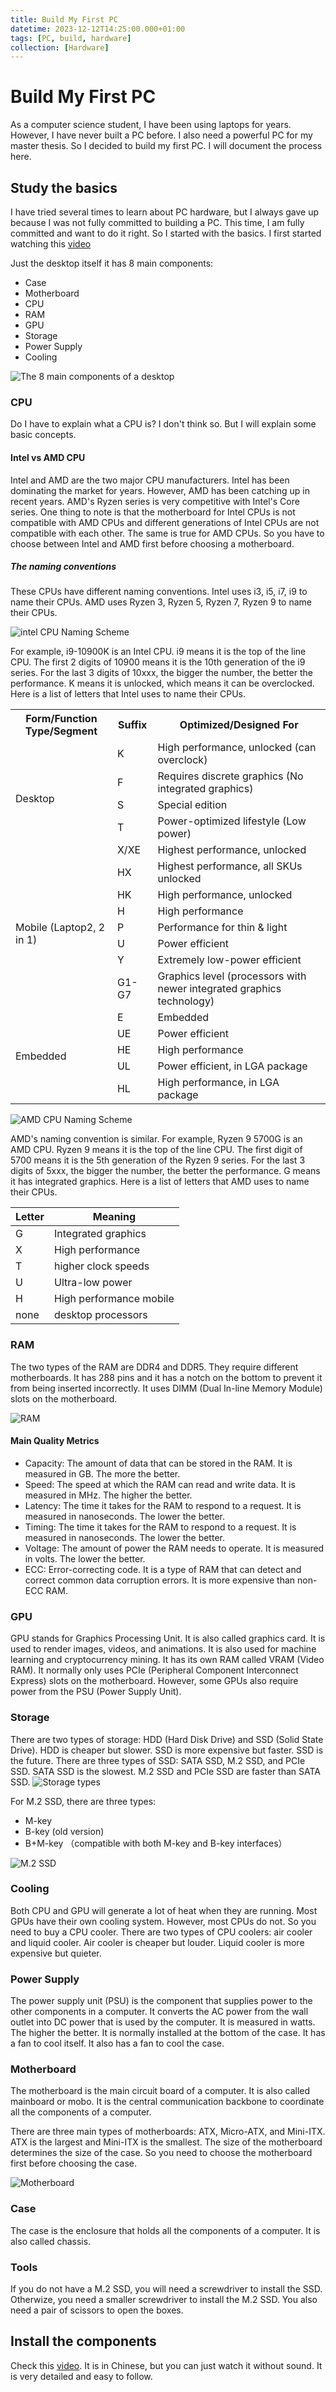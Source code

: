 ```yaml
---
title: Build My First PC
datetime: 2023-12-12T14:25:00.000+01:00
tags: [PC, build, hardware]
collection: [Hardware]
---
```

# Build My First PC
As a computer science student, I have been using laptops for years. However, I have never built a PC before. I also need a powerful PC for my master thesis. So I decided to build my first PC. I will document the process here. 

## Study the basics
I have tried several times to learn about PC hardware, but I always gave up because I was not fully committed to building a PC. This time, I am fully committed and want to do it right. So I started with the basics. I first started watching this [video](https://www.bilibili.com/video/BV1BG4y137mG/?share_source=copy_web&vd_source=909d7ffd31e6a012de164ae0db755009)

Just the desktop itself it has 8 main components:
- Case
- Motherboard
- CPU
- RAM
- GPU
- Storage
- Power Supply
- Cooling

![The 8 main components of a desktop](images/Build_My_First_PC/parts.png)

### CPU
Do I have to explain what a CPU is? I don't think so. But I will explain some basic concepts.

#### Intel vs AMD CPU
Intel and AMD are the two major CPU manufacturers. Intel has been dominating the market for years. However, AMD has been catching up in recent years. AMD's Ryzen series is very competitive with Intel's Core series. One thing to note is that the motherboard for Intel CPUs is not compatible with AMD CPUs and different generations of Intel CPUs are not compatible with each other. The same is true for AMD CPUs. So you have to choose between Intel and AMD first before choosing a motherboard.

##### The naming conventions
These CPUs have different naming conventions. Intel uses i3, i5, i7, i9 to name their CPUs. AMD uses Ryzen 3, Ryzen 5, Ryzen 7, Ryzen 9 to name their CPUs. 

![intel CPU Naming Scheme](images/Build_My_First_PC/intel_cpu_naming.png)

For example, i9-10900K is an Intel CPU. i9 means it is the top of the line CPU. The first 2 digits of 10900 means it is the 10th generation of the i9 series. For the last 3 digits of 10xxx, the bigger the number, the better the performance. K means it is unlocked, which means it can be overclocked. Here is a list of letters that Intel uses to name their CPUs.

<table>
    <tr>
        <th>Form/Function Type/Segment</th>
        <th>Suffix</th>
        <th>Optimized/Designed For</th>
    </tr>
    <tr>
        <td rowspan="5">Desktop</td>
        <td>K</td>
        <td>High performance, unlocked (can overclock)</td>
    </tr>
    <tr>
        <td>F</td>
        <td>Requires discrete graphics (No integrated graphics)</td>
    </tr>
    <tr>
        <td>S</td>
        <td>Special edition</td>
    </tr>
    <tr>
        <td>T</td>
        <td>Power-optimized lifestyle (Low power)</td>
    </tr>
    <tr>
        <td>X/XE</td>
        <td>Highest performance, unlocked</td>
    </tr>
    <tr>
        <td rowspan="7">Mobile (Laptop2, 2 in 1)</td>
        <td>HX</td>
        <td>Highest performance, all SKUs unlocked</td>
    </tr>
    <tr>
        <td>HK</td>
        <td>High performance, unlocked</td>
    </tr>
    <tr>
        <td>H</td>
        <td>High performance</td>
    </tr>
    <tr>
        <td>P</td>
        <td>Performance for thin & light</td>
    </tr>
    <tr>
        <td>U</td>
        <td>Power efficient</td>
    </tr>
    <tr>
        <td>Y</td>
        <td>Extremely low-power efficient</td>
    </tr>
    <tr>
        <td>G1-G7</td>
        <td>Graphics level (processors with newer integrated graphics technology)</td>
    </tr>
    <tr>
        <td rowspan="5">Embedded</td>
        <td>E</td>
        <td>Embedded</td>
    </tr>
    <tr>
        <td>UE</td>
        <td>Power efficient</td>
    </tr>
    <tr>
        <td>HE</td>
        <td>High performance</td>
    </tr>
    <tr>
        <td>UL</td>
        <td>Power efficient, in LGA package</td>
    </tr>
    <tr>
        <td>HL</td>
        <td>High performance, in LGA package</td>
    </tr>
</table>

![AMD CPU Naming Scheme](images/Build_My_First_PC/amd_cpu_naming.png)

AMD's naming convention is similar. For example, Ryzen 9 5700G is an AMD CPU. Ryzen 9 means it is the top of the line CPU. The first digit of 5700 means it is the 5th generation of the Ryzen 9 series. For the last 3 digits of 5xxx, the bigger the number, the better the performance. G means it has integrated graphics. Here is a list of letters that AMD uses to name their CPUs.

| Letter | Meaning |
| --- | --- |
| G | Integrated graphics |
| X | High performance |
| T | higher clock speeds |
| U | Ultra-low power |
| H | High performance mobile |
| none | desktop processors |


### RAM
The two types of the RAM are DDR4 and DDR5. They require different motherboards. It has 288 pins and it has a notch on the bottom to prevent it from being inserted incorrectly. It uses DIMM (Dual In-line Memory Module) slots on the motherboard. 

![RAM](images/Build_My_First_PC/DDRX.png)

#### Main Quality Metrics
- Capacity: The amount of data that can be stored in the RAM. It is measured in GB. The more the better.
- Speed: The speed at which the RAM can read and write data. It is measured in MHz. The higher the better.
- Latency: The time it takes for the RAM to respond to a request. It is measured in nanoseconds. The lower the better.
- Timing: The time it takes for the RAM to respond to a request. It is measured in nanoseconds. The lower the better.
- Voltage: The amount of power the RAM needs to operate. It is measured in volts. The lower the better.
- ECC: Error-correcting code. It is a type of RAM that can detect and correct common data corruption errors. It is more expensive than non-ECC RAM.

### GPU
GPU stands for Graphics Processing Unit. It is also called graphics card. It is used to render images, videos, and animations. It is also used for machine learning and cryptocurrency mining. It has its own RAM called VRAM (Video RAM). It normally only uses PCIe (Peripheral Component Interconnect Express) slots on the motherboard. However, some GPUs also require power from the PSU (Power Supply Unit).

### Storage
There are two types of storage: HDD (Hard Disk Drive) and SSD (Solid State Drive). HDD is cheaper but slower. SSD is more expensive but faster. SSD is the future. There are three types of SSD: SATA SSD, M.2 SSD, and PCIe SSD. SATA SSD is the slowest. M.2 SSD and PCIe SSD are faster than SATA SSD.
![Storage types](images/Build_My_First_PC/Storage.png)

For M.2 SSD, there are three types: 
- M-key
- B-key (old version)
- B+M-key （compatible with both M-key and B-key interfaces）

![M.2 SSD](images/Build_My_First_PC/M2.png)

### Cooling
Both CPU and GPU will generate a lot of heat when they are running. Most GPUs have their own cooling system. However, most CPUs do not. So you need to buy a CPU cooler. There are two types of CPU coolers: air cooler and liquid cooler. Air cooler is cheaper but louder. Liquid cooler is more expensive but quieter.

### Power Supply
The power supply unit (PSU) is the component that supplies power to the other components in a computer. It converts the AC power from the wall outlet into DC power that is used by the computer. It is measured in watts. The higher the better. It is normally installed at the bottom of the case. It has a fan to cool itself. It also has a fan to cool the case.

### Motherboard
The motherboard is the main circuit board of a computer. It is also called mainboard or mobo. It is the central communication backbone to coordinate all the components of a computer. 

There are three main types of motherboards: ATX, Micro-ATX, and Mini-ITX. ATX is the largest and Mini-ITX is the smallest. The size of the motherboard determines the size of the case. So you need to choose the motherboard first before choosing the case.

![Motherboard](images/Build_My_First_PC/motherboard_types.png)

### Case
The case is the enclosure that holds all the components of a computer. It is also called chassis. 

### Tools
If you do not have a M.2 SSD, you will need a screwdriver to install the SSD. Otherwize, you need a smaller screwdriver to install the M.2 SSD. You also need a pair of scissors to open the boxes.


## Install the components
Check this [video](https://www.bilibili.com/video/BV1BG4y137mG/?share_source=copy_web&vd_source=909d7ffd31e6a012de164ae0db755009). It is in Chinese, but you can just watch it without sound. It is very detailed and easy to follow. 